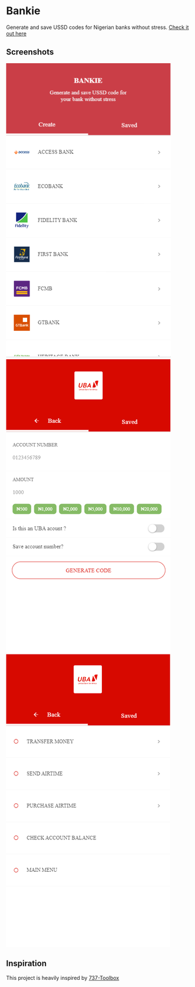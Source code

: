# Bankie

Generate and save USSD codes for Nigerian banks without stress.
[Check it out here](https://bankie.netlify.com)

## Screenshots
![Bankie](https://github.com/tobyleye/Bankie/blob/master/shot2.png) ![Bankie 2](https://github.com/tobyleye/Bankie/blob/master/shot1.png) ![Bankie 3](https://github.com/tobyleye/Bankie/blob/master/shot3.png)

## Inspiration
This project is heavily inspired by [737-Toolbox](https://github.com/fathermerry/737-Toolbox)
